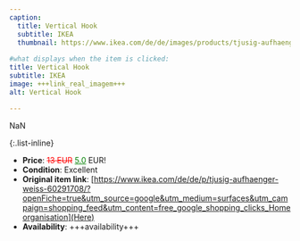 ```yaml
---
caption:
  title: Vertical Hook
  subtitle: IKEA
  thumbnail: https://www.ikea.com/de/de/images/products/tjusig-aufhaenger-weiss__0710541_pe727624_s5.jpg
  
#what displays when the item is clicked:
title: Vertical Hook
subtitle: IKEA
image: +++link_real_imagem+++
alt: Vertical Hook

---
```

NaN

{:.list-inline} 
- **Price**: <span style="color:red"><del>13 EUR</del></span> <span style="color:green"><ins>5.0</ins></span> EUR!
- **Condition**: Excellent
- **Original item link**: [https://www.ikea.com/de/de/p/tjusig-aufhaenger-weiss-60291708/?openFiche=true&utm_source=google&utm_medium=surfaces&utm_campaign=shopping_feed&utm_content=free_google_shopping_clicks_Homeorganisation](Here)
- **Availability**: +++availability+++
